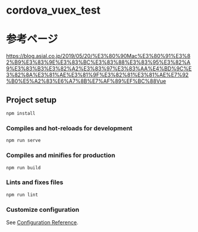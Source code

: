 # cordova_vuex_test

# 参考ページ
https://blog.asial.co.jp/2019/05/20/%E3%80%90Mac%E3%80%91%E3%82%B9%E3%83%9E%E3%83%BC%E3%83%88%E3%83%95%E3%82%A9%E3%83%B3%E3%82%A2%E3%83%97%E3%83%AA%E4%BD%9C%E3%82%8A%E3%81%AE%E3%81%9F%E3%82%81%E3%81%AE%E7%92%B0%E5%A2%83%E6%A7%8B%E7%AF%89%EF%BC%88Vue

## Project setup
```
npm install
```

### Compiles and hot-reloads for development
```
npm run serve
```

### Compiles and minifies for production
```
npm run build
```

### Lints and fixes files
```
npm run lint
```

### Customize configuration
See [Configuration Reference](https://cli.vuejs.org/config/).
